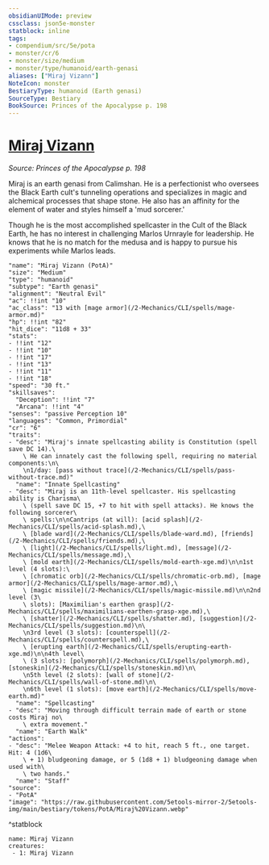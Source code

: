 ```yaml
---
obsidianUIMode: preview
cssclass: json5e-monster
statblock: inline
tags:
- compendium/src/5e/pota
- monster/cr/6
- monster/size/medium
- monster/type/humanoid/earth-genasi
aliases: ["Miraj Vizann"]
NoteIcon: monster
BestiaryType: humanoid (Earth genasi)
SourceType: Bestiary
BookSource: Princes of the Apocalypse p. 198
---
```

# [Miraj Vizann](2-Mechanics\CLI\bestiary\npc/miraj-vizann-pota.md)
*Source: Princes of the Apocalypse p. 198*  

Miraj is an earth genasi from Calimshan. He is a perfectionist who oversees the Black Earth cult's tunneling operations and specializes in magic and alchemical processes that shape stone. He also has an affinity for the element of water and styles himself a 'mud sorcerer.'

Though he is the most accomplished spellcaster in the Cult of the Black Earth, he has no interest in challenging Marlos Urnrayle for leadership. He knows that he is no match for the medusa and is happy to pursue his experiments while Marlos leads.

```statblock
"name": "Miraj Vizann (PotA)"
"size": "Medium"
"type": "humanoid"
"subtype": "Earth genasi"
"alignment": "Neutral Evil"
"ac": !!int "10"
"ac_class": "13 with [mage armor](/2-Mechanics/CLI/spells/mage-armor.md)"
"hp": !!int "82"
"hit_dice": "11d8 + 33"
"stats":
- !!int "12"
- !!int "10"
- !!int "17"
- !!int "13"
- !!int "11"
- !!int "18"
"speed": "30 ft."
"skillsaves":
  "Deception": !!int "7"
  "Arcana": !!int "4"
"senses": "passive Perception 10"
"languages": "Common, Primordial"
"cr": "6"
"traits":
- "desc": "Miraj's innate spellcasting ability is Constitution (spell save DC 14).\
    \ He can innately cast the following spell, requiring no material components:\n\
    \n1/day: [pass without trace](/2-Mechanics/CLI/spells/pass-without-trace.md)"
  "name": "Innate Spellcasting"
- "desc": "Miraj is an 11th-level spellcaster. His spellcasting ability is Charisma\
    \ (spell save DC 15, +7 to hit with spell attacks). He knows the following sorcerer\
    \ spells:\n\nCantrips (at will): [acid splash](/2-Mechanics/CLI/spells/acid-splash.md),\
    \ [blade ward](/2-Mechanics/CLI/spells/blade-ward.md), [friends](/2-Mechanics/CLI/spells/friends.md),\
    \ [light](/2-Mechanics/CLI/spells/light.md), [message](/2-Mechanics/CLI/spells/message.md),\
    \ [mold earth](/2-Mechanics/CLI/spells/mold-earth-xge.md)\n\n1st level (4 slots):\
    \ [chromatic orb](/2-Mechanics/CLI/spells/chromatic-orb.md), [mage armor](/2-Mechanics/CLI/spells/mage-armor.md),\
    \ [magic missile](/2-Mechanics/CLI/spells/magic-missile.md)\n\n2nd level (3\
    \ slots): [Maximilian's earthen grasp](/2-Mechanics/CLI/spells/maximilians-earthen-grasp-xge.md),\
    \ [shatter](/2-Mechanics/CLI/spells/shatter.md), [suggestion](/2-Mechanics/CLI/spells/suggestion.md)\n\
    \n3rd level (3 slots): [counterspell](/2-Mechanics/CLI/spells/counterspell.md),\
    \ [erupting earth](/2-Mechanics/CLI/spells/erupting-earth-xge.md)\n\n4th level\
    \ (3 slots): [polymorph](/2-Mechanics/CLI/spells/polymorph.md), [stoneskin](/2-Mechanics/CLI/spells/stoneskin.md)\n\
    \n5th level (2 slots): [wall of stone](/2-Mechanics/CLI/spells/wall-of-stone.md)\n\
    \n6th level (1 slots): [move earth](/2-Mechanics/CLI/spells/move-earth.md)"
  "name": "Spellcasting"
- "desc": "Moving through difficult terrain made of earth or stone costs Miraj no\
    \ extra movement."
  "name": "Earth Walk"
"actions":
- "desc": "Melee Weapon Attack: +4 to hit, reach 5 ft., one target. Hit: 4 (1d6\
    \ + 1) bludgeoning damage, or 5 (1d8 + 1) bludgeoning damage when used with\
    \ two hands."
  "name": "Staff"
"source":
- "PotA"
"image": "https://raw.githubusercontent.com/5etools-mirror-2/5etools-img/main/bestiary/tokens/PotA/Miraj%20Vizann.webp"
```
^statblock

```encounter-table
name: Miraj Vizann
creatures:
 - 1: Miraj Vizann
```